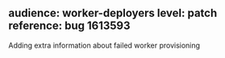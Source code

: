 audience: worker-deployers
level: patch
reference: bug 1613593
---

Adding extra information about failed worker provisioning
